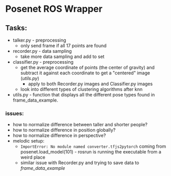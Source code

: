 # Posenet ROS Wrapper
## Tasks:
* talker.py - preprocessing
  * only send frame if all 17 points are found
* recorder.py - data sampling
  * take more data sampling and add to set
* classifier.py - preprocessing
  * get the average coordinate of points (the center of gravity) and subtract it against each coordinate to get a "centered" image (*utils.py*)
    * apply to both Recorder.py images and Classifier.py images
  * look into different types of clustering algorithms after knn
* utils.py - function that displays all the different pose types found in frame_data_example.

### issues:
* how to normalize difference between taller and shorter people?
* how to normalize difference in position globally?
* how to normalize difference in perspective?
* melodic setup:
  * `ImportError: No module named converter.tfjs2pytorch` coming from posenet.load_model(101) - rosrun is running the executable from a weird place
  * similar issue with Recorder.py and trying to save data to *frame_data_example*


